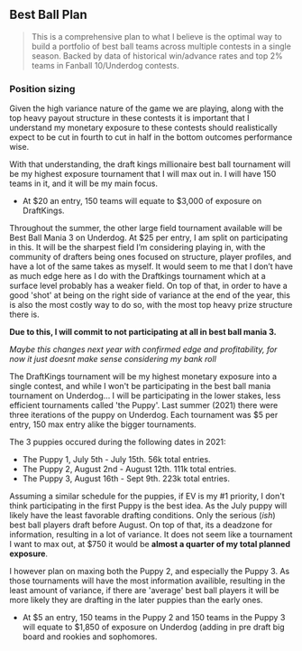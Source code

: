﻿## Best Ball Plan 



> This is a comprehensive plan to what I believe is the optimal way to build a portfolio of best ball teams across multiple contests in a single season. Backed by data of historical win/advance rates and top 2% teams in Fanball 10/Underdog contests.


### Position sizing
Given the high variance nature of the game we are playing, along with the top heavy payout structure in these contests it is important that I understand my monetary exposure to these contests should realistically expect to be cut in fourth to cut in half in the bottom outcomes performance wise.

With that understanding, the draft kings millionaire best ball tournament will be my highest exposure tournament that I will max out in. I will have 150 teams in it, and it will be my main focus. 

- At $20 an entry, 150 teams will equate to $3,000 of exposure on DraftKings.

Throughout the summer, the other large field tournament available will be Best Ball Mania 3 on Underdog. At $25 per entry, I am split on participating in this. It will be the sharpest field I’m considering playing in, with the community of drafters being ones focused on structure, player profiles, and have a lot of the same takes as myself. It would seem to me that I don’t have as much edge here as I do with the Draftkings tournament which at a surface level probably has a weaker field. On top of that, in order to have a good 'shot' at being on the right side of variance at the end of the year, this is also the most costly way to do so, with the most top heavy prize structure there is.

**Due to this, I will commit to not participating at all in best ball mania 3.**

*Maybe this changes next year with confirmed edge and profitability, for now it just doesnt make sense considering my bank roll*

The DraftKings tournament will be my highest monetary exposure into a single contest, and while I won't be participating in the best ball mania tournament on Underdog... I will be participating in the lower stakes, less efficient tournaments called 'the Puppy'. Last summer (2021) there were three iterations of the puppy on Underdog. Each tournament was $5 per entry, 150 max entry alike the bigger tournaments. 

The 3 puppies occured during the following dates in 2021:

- The Puppy 1, July 5th - July 15th. 56k total entries.
- The Puppy 2, August 2nd - August 12th. 111k total entries.
- The Puppy 3, August 16th - Sept 9th. 223k total entries. 

Assuming a similar schedule for the puppies, if EV is my #1 priority, I don't think participating in the first Puppy is the best idea. As the July puppy will likely have the least favorable drafting conditions. Only the serious (*ish*) best ball players draft before August. On top of that, its a deadzone for information, resulting in a lot of variance. It does not seem like a tournament I want to max out, at $750 it would be **almost a quarter of my total planned exposure**. 

I however plan on maxing both the Puppy 2, and especially the Puppy 3. As those tournaments will have the most information availible, resulting in the least amount of variance, if there are 'average' best ball players it will be more likely they are drafting in the later puppies than the early ones. 

- At $5 an entry, 150 teams in the Puppy 2 and 150 teams in the Puppy 3 will equate to $1,850 of exposure on Underdog (adding in pre draft big board and rookies and sophomores.

